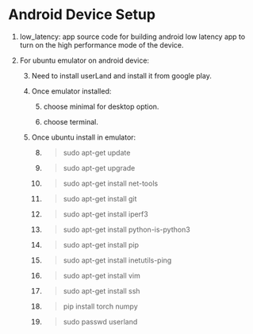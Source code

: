 # Android Device Setup
1. low_latency: app source code for building android low latency app to turn on the high performance mode of the device.

2. For ubuntu emulator on android device:

   3. Need to install userLand and install it from google play.

   4. Once emulator installed:

      5. choose minimal for desktop option.

      6. choose terminal.

   7. Once ubuntu install in emulator:

      8. > sudo apt-get update

      9. > sudo apt-get upgrade

      10. > sudo apt-get install net-tools

      11. > sudo apt-get install git

      12. > sudo apt-get install iperf3

      13. > sudo apt-get install python-is-python3

      14. > sudo apt-get install pip

      15. > sudo apt-get install inetutils-ping

      16. > sudo apt-get install vim

      17. > sudo apt-get install ssh

      18. > pip install torch numpy

      19. > sudo passwd userland 
